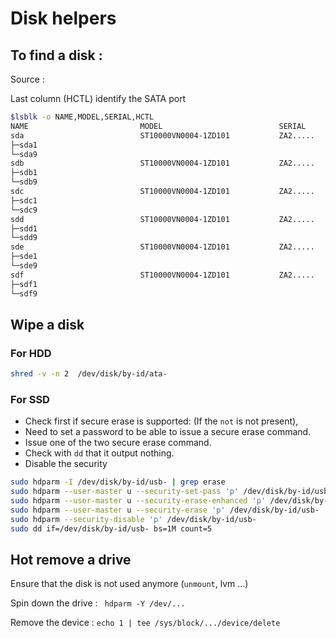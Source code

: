 # Disk helpers


## To find a disk :


Source :

Last column (HCTL) identify the SATA port

```bash
$lsblk -o NAME,MODEL,SERIAL,HCTL
NAME                         MODEL                          SERIAL          HCTL
sda                          ST10000VN0004-1ZD101           ZA2.....        0:0:0:0
├─sda1
└─sda9
sdb                          ST10000VN0004-1ZD101           ZA2.....        1:0:0:0
├─sdb1
└─sdb9
sdc                          ST10000VN0004-1ZD101           ZA2.....        4:0:0:0
├─sdc1
└─sdc9
sdd                          ST10000VN0004-1ZD101           ZA2.....        5:0:0:0
├─sdd1
└─sdd9
sde                          ST10000VN0004-1ZD101           ZA2.....        10:0:0:0
├─sde1
└─sde9
sdf                          ST10000VN0004-1ZD101           ZA2.....        11:0:0:0
├─sdf1
└─sdf9
```



## Wipe a disk

### For HDD

```bash
shred -v -n 2  /dev/disk/by-id/ata-
```

### For SSD

- Check first if secure erase is supported: (If the `not` is not present),
- Need to set a password to be able to issue a secure erase command.
- Issue one of the two secure erase command.
- Check with `dd` that it output nothing.
- Disable the security

```bash
sudo hdparm -I /dev/disk/by-id/usb- | grep erase
sudo hdparm --user-master u --security-set-pass 'p' /dev/disk/by-id/usb-
sudo hdparm --user-master u --security-erase-enhanced 'p' /dev/disk/by-id/usb-
sudo hdparm --user-master u --security-erase 'p' /dev/disk/by-id/usb-
sudo hdparm --security-disable 'p' /dev/disk/by-id/usb-
sudo dd if=/dev/disk/by-id/usb- bs=1M count=5
```

## Hot remove a drive

Ensure that the disk is not used anymore (`unmount`, lvm ...)

Spin down the drive : ` hdparm -Y /dev/...`

Remove the device : `echo 1 | tee /sys/block/.../device/delete`
